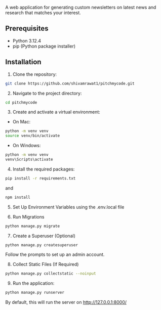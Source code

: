 A web application for generating custom newsletters on latest news and research that matches your interest.

## Prerequisites

- Python 3.12.4
- pip (Python package installer)

## Installation

1. Clone the repository:
```bash
git clone https://github.com/shivamrawat1/pitchmycode.git
```

2. Navigate to the project directory:
```bash
cd pitchmycode
```

3. Create and activate a virtual environment:
- On Mac:
```bash
python -m venv venv
source venv/bin/activate
```

- On Windows:
```bash
python -m venv venv
venv\Scripts\activate
```

4. Install the required packages:
```bash
pip install -r requirements.txt
```
and
```bash
npm install
```

5. Set Up Environment Variables using the .env.local file

6. Run Migrations
```bash
python manage.py migrate
```

7. Create a Superuser (Optional)
```bash
python manage.py createsuperuser
```
Follow the prompts to set up an admin account.

8. Collect Static Files (If Required)
```bash
python manage.py collectstatic --noinput
```

9. Run the application:
```bash
python manage.py runserver
```
By default, this will run the server on http://127.0.0.1:8000/

